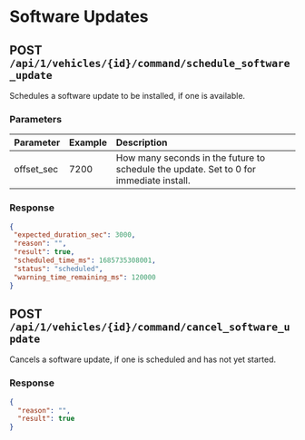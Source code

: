 # Software Updates

## POST `/api/1/vehicles/{id}/command/schedule_software_update`

Schedules a software update to be installed, if one is available.

### Parameters

| Parameter  | Example | Description                                                                            |
| :--------- | :------ | :------------------------------------------------------------------------------------- |
| offset_sec | 7200    | How many seconds in the future to schedule the update. Set to 0 for immediate install. |

### Response

```json
{
 "expected_duration_sec": 3000,
 "reason": "",
 "result": true,
 "scheduled_time_ms": 1685735308001,
 "status": "scheduled",
 "warning_time_remaining_ms": 120000
}
````

## POST `/api/1/vehicles/{id}/command/cancel_software_update`

Cancels a software update, if one is scheduled and has not yet started.

### Response

```json
{
  "reason": "",
  "result": true
}
```
